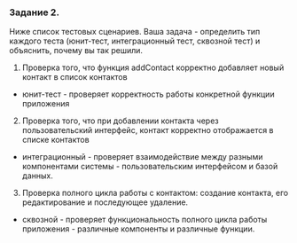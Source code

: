 ### Задание 2. 

Ниже список тестовых сценариев. Ваша задача - определить тип каждого теста (юнит-тест, интеграционный тест, сквозной тест) и объяснить, почему вы так решили.

1) Проверка того, что функция addContact корректно добавляет новый контакт в список контактов
- юнит-тест - проверяет корректность работы конкретной функции приложения
2) Проверка того, что при добавлении контакта через пользовательский интерфейс, контакт корректно отображается в списке контактов
- интеграционный - проверяет взаимодействие между разными компонентами системы - пользовательским интерфейсом и базой данных.
3) Проверка полного цикла работы с контактом: создание контакта, его редактирование и последующее удаление.
- сквозной - проверяет функциональность полного цикла работы приложения - различные компоненты и различные функции.